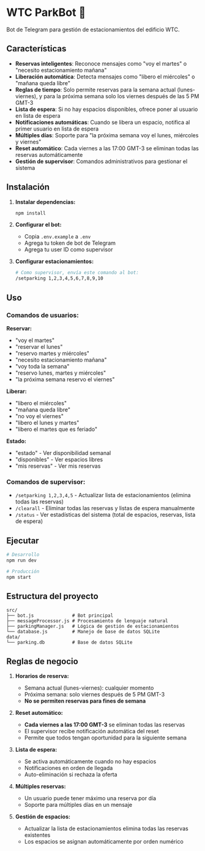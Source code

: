 # WTC ParkBot 🚗

Bot de Telegram para gestión de estacionamientos del edificio WTC.

## Características

- **Reservas inteligentes**: Reconoce mensajes como "voy el martes" o "necesito estacionamiento mañana"
- **Liberación automática**: Detecta mensajes como "libero el miércoles" o "mañana queda libre"
- **Reglas de tiempo**: Solo permite reservas para la semana actual (lunes-viernes), y para la próxima semana solo los viernes después de las 5 PM GMT-3
- **Lista de espera**: Si no hay espacios disponibles, ofrece poner al usuario en lista de espera
- **Notificaciones automáticas**: Cuando se libera un espacio, notifica al primer usuario en lista de espera
- **Múltiples días**: Soporte para "la próxima semana voy el lunes, miércoles y viernes"
- **Reset automático**: Cada viernes a las 17:00 GMT-3 se eliminan todas las reservas automáticamente
- **Gestión de supervisor**: Comandos administrativos para gestionar el sistema

## Instalación

1. **Instalar dependencias:**
   ```bash
   npm install
   ```

2. **Configurar el bot:**
   - Copia `.env.example` a `.env`
   - Agrega tu token de bot de Telegram
   - Agrega tu user ID como supervisor

3. **Configurar estacionamientos:**
   ```bash
   # Como supervisor, envía este comando al bot:
   /setparking 1,2,3,4,5,6,7,8,9,10
   ```

## Uso

### Comandos de usuarios:

**Reservar:**
- "voy el martes"
- "reservar el lunes"
- "reservo martes y miércoles"
- "necesito estacionamiento mañana"
- "voy toda la semana"
- "reservo lunes, martes y miércoles"
- "la próxima semana reservo el viernes"

**Liberar:**
- "libero el miércoles"
- "mañana queda libre"
- "no voy el viernes"
- "libero el lunes y martes"
- "libero el martes que es feriado"

**Estado:**
- "estado" - Ver disponibilidad semanal
- "disponibles" - Ver espacios libres
- "mis reservas" - Ver mis reservas

### Comandos de supervisor:

- `/setparking 1,2,3,4,5` - Actualizar lista de estacionamientos (elimina todas las reservas)
- `/clearall` - Eliminar todas las reservas y listas de espera manualmente
- `/status` - Ver estadísticas del sistema (total de espacios, reservas, lista de espera)

## Ejecutar

```bash
# Desarrollo
npm run dev

# Producción
npm start
```

## Estructura del proyecto

```
src/
├── bot.js              # Bot principal
├── messageProcessor.js # Procesamiento de lenguaje natural
├── parkingManager.js   # Lógica de gestión de estacionamientos
└── database.js         # Manejo de base de datos SQLite
data/
└── parking.db          # Base de datos SQLite
```

## Reglas de negocio

1. **Horarios de reserva:**
   - Semana actual (lunes-viernes): cualquier momento
   - Próxima semana: solo viernes después de 5 PM GMT-3
   - **No se permiten reservas para fines de semana**

2. **Reset automático:**
   - **Cada viernes a las 17:00 GMT-3** se eliminan todas las reservas
   - El supervisor recibe notificación automática del reset
   - Permite que todos tengan oportunidad para la siguiente semana

3. **Lista de espera:**
   - Se activa automáticamente cuando no hay espacios
   - Notificaciones en orden de llegada
   - Auto-eliminación si rechaza la oferta

4. **Múltiples reservas:**
   - Un usuario puede tener máximo una reserva por día
   - Soporte para múltiples días en un mensaje

5. **Gestión de espacios:**
   - Actualizar la lista de estacionamientos elimina todas las reservas existentes
   - Los espacios se asignan automáticamente por orden numérico